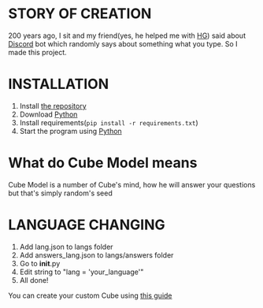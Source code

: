 # STORY OF CREATION

200 years ago, I sit and my friend(yes, he helped me with [HG](https://github.com/codeince/HG)) said about [Discord](https://discord.com) bot which randomly says about something what you type. So I made this project.

# INSTALLATION

1. Install [the repository](https://github.com/codeince/Cube)
2. Download [Python](https://python.org/downloads)
3. Install requirements(``pip install -r requirements.txt``)
4. Start the program using [Python](https://python.org/downloads)

# What do Cube Model means
Cube Model is a number of Cube's mind, how he will answer your questions but that's simply random's seed

# LANGUAGE CHANGING

1. Add lang.json to langs folder
2. Add answers_lang.json to langs/answers folder
3. Go to __init__.py
4. Edit string to "lang = 'your_language'"
5. All done!

You can create your custom Cube using [this guide](https://github.com/codeince/Cube/tree/main/.github/docs/langs/en/CUSTOMPACK.md)
